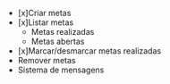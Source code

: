 - [x]Criar metas
- [x]Listar metas 
    - Metas realizadas
    - Metas abertas
- [x]Marcar/desmarcar metas realizadas
- Remover metas
- Sistema de mensagens